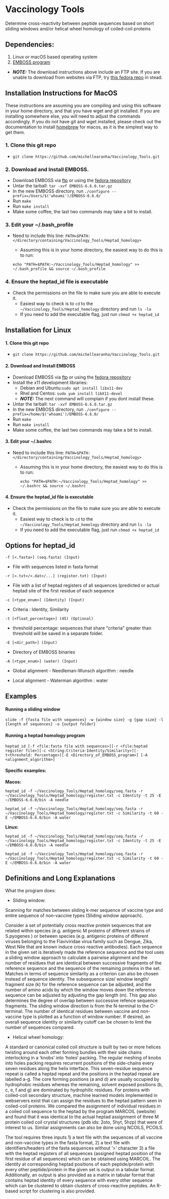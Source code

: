 # Vaccinology Tools

Determine cross-reactivity between peptide sequences based on short sliding windows and/or helical wheel homology of coiled-coil proteins

## Dependencies:

1. Linux or macOS based operating system
2. [EMBOSS program](http://emboss.open-bio.org/html/adm/ch01s01.html)
 - **_NOTE:_** The download instructions above include an FTP site. If you are unable to download from websites via FTP, try [this fedora repo](https://src.fedoraproject.org/lookaside/extras/EMBOSS/) in stead.

## Installation Instructions for MacOS

These instructions are assuming you are compiling and using this software in your home directory, and that you have wget and git installed. If you are installing somewhere else, you will need to adjust the commands accordingly. If you do not have git and wget installed, please check out the documentation to install [homebrew](https://brew.sh/) for macos, as it is the simplest way to get them. 

### 1. Clone this git repo

- `git clone https://github.com/michellearanha/Vaccinology_Tools.git`

### 2. Download and Install EMBOSS.

- Download EMBOSS via [ftp](http://emboss.open-bio.org/html/adm/ch01s01.html) or using the [fedora repository](https://src.fedoraproject.org/lookaside/extras/EMBOSS/)
- Untar the tarball: `tar -xvf EMBOSS-6.6.0.tar.gz`
- In the new EMBOSS directory, run `./configure --prefix=/Users/$('whoami')/EMBOSS-6.6.0/`
- Run `make`
- Run `make install`
- Make some coffee, the last two commands may take a bit to install. 
 
### 3. Edit your ~/.bash_profile

- Need to include this line: `PATH=$PATH:</directory/containing/Vaccinology_Tools/Heptad_homology>` 
	- Assuming this is in your home directory, the easiest way to do this is to run:

	`echo "PATH=$PATH:~/Vaccinology_Tools/Heptad_homology" >> ~/.bash_profile && source ~/.bash_profile`

### 4. Ensure the heptad_id file is executable

- Check the permissions on the file to make sure you are able to execute it.
	- Easiest way to check is to `cd` to the `~/Vaccinology_Tools/Heptad_homology` directory and run `ls -la`
	- If you need to add the executable flag, just run `chmod +x heptad_id`

## Installation for Linux

#### 1. Clone this git repo

- `git clone https://github.com/michellearanha/Vaccinology_Tools.git`

#### 2. Download and Install EMBOSS

- Download EMBOSS via [ftp](http://emboss.open-bio.org/html/adm/ch01s01.html) or using the [fedora repository](https://src.fedoraproject.org/lookaside/extras/EMBOSS/)
- Install the x11 development libraries: 
	- Debian and Ubuntu:`sudo apt install libx11-dev`
	- Rhel and Centos: `sudo yum install libX11-devel`
	- **_NOTE:_** The next command will complain if you dont install these. 
- Untar the tarball: `tar -xvf EMBOSS-6.6.0.tar.gz`
- In the new EMBOSS directory, run `./configure --prefix=/home/$('whoami')/EMBOSS-6.6.0/`
- Run `make`
- Run `make install`
- Make some coffee, the last two commands may take a bit to install. 

#### 3. Edit your ~/.bashrc

- Need to include this line: `PATH=$PATH:</directory/containing/Vaccinology_Tools/Heptad_homology>` 
	- Assuming this is in your home directory, the easiest way to do this is to run:

		 `echo "PATH=$PATH:~/Vaccinology_Tools/Heptad_homology" >> ~/.bashrc && source ~/.bashrc`

#### 4. Ensure the heptad_id file is executable

- Check the permissions on the file to make sure you are able to execute it.
	- Easiest way to check is to `cd` to the `~/Vaccinology_Tools/Heptad_homology` directory and run `ls -la`
	- If you need to add the executable flag, just run `chmod +x heptad_id`

## Options for heptad_id

`-f [<.fasta>] (seq.fasta) (Input)`

 - File with sequences listed in fasta format

`-r [<.txt>/<.dat>/...] (register.txt) (Input)`

 - File with a list of heptad registers of all sequences (predicted or actual heptad site of the first residue of each sequence

`-c [<type_enum>] (Identity) (Input)`
  
 - Criteria : Identity, Similarity

`-t [<float_percentage>] (45) (Optional)`
  
 - threshold percentage:  sequences that share "criteria" greater than threshold will be saved in a separate folder.

`-E [<dir_path>] (Input)`

 - Directory of EMBOSS binaries

`-A [<type_enum>] (water) (Input)`
  
 - Global alignment - Needleman-Wunsch algorithm : needle

 - Local alignment - Waterman algorithm : water


## Examples 

#### Running a sliding window

`slide -f {fasta file with sequences} -w {window size} -g {gap size} -l {length of sequences} -o {output folder}`

#### Running a heptad homology program

`heptad_id [-f <file:fasta file with sequences>][-r <file:heptad register file>][-c <String:Criteria-Identity/Similarity>][-t<threshold: Percentage>][-E <Directory_of_EMBOSS_program>] [-A <alignment_algorithm>]`

#### Specific examples:

**Macos:**

`heptad_id -f ~/Vaccinology_Tools/Heptad_homology/seq.fasta -r ~/Vaccinology_Tools/Heptad_homology/register.txt -c Identity -t 25 -E ~/EMBOSS-6.6.0/bin -A needle`

`heptad_id -f ~/Vaccinology_Tools/Heptad_homology/seq.fasta -r ~/Vaccinology_Tools/Heptad_homology/register.txt -c Similarity -t 60 -E ~/EMBOSS-6.6.0/bin -A water`

**Linux:**

`heptad_id -f ~/Vaccinology_Tools/Heptad_homology/seq.fasta -r ~/Vaccinology_Tools/Heptad_homology/register.txt -c Identity -t 25 -E ~/EMBOSS-6.6.0/bin -A needle`

`heptad_id -f ~/Vaccinology_Tools/Heptad_homology/seq.fasta -r ~/Vaccinology_Tools/Heptad_homology/register.txt -c Similarity -t 60 -E ~/EMBOSS-6.6.0/bin -A water`

## Definitions and Long Explanations

What the program does:

- Sliding window:

Scanning for matches between sliding k-mer sequence of vaccine type and entire sequence of non-vaccine types (Sliding window approach).

Consider a set of potentially cross reactive protein sequences that are related within species (e.g. antigenic M proteins of different strains of S.pyogenes ) or between species (e.g. antigenic proteins of different viruses belonging to the Flaviviridae virus family such as Dengue, Zika, West Nile that are known induce cross reactive antibodies). Each sequence in the given set is iteratively made the reference sequence and the tool uses a sliding window approach to calculate a pairwise alignment and the number of residues that are identical between successive fragments of the reference sequence and the sequence of the remaining proteins in the set. Matches in terms of sequence similarity as a criterion can also be chosen instead of sequence identity. The subsequence size/ window length/ fragment size (k) for the reference sequence can be adjusted, and the number of amino acids by which the window moves down the reference sequence can be adjusted by adjusting the gap length (m). This gap also determines the degree of overlap between successive refence sequence fragments. The sliding window direction is from the N-terminal to the C-terminal. The number of identical residues between vaccine and non-vaccine type is plotted as a function of window number. If desired, an overall sequence identity or similarity cutoff can be chosen to limit the number of sequences compared. 

- Helical wheel homology:

A standard or canonical coiled coil structure is built by two or more helices twisting around each other forming bundles with their side chains interlocking in a ‘knobs’ into ‘holes’ packing. The regular meshing of knobs into holes packing requires recurrent positions of the side-chains every seven residues along the helix interface. This seven-residue sequence repeat is called a heptad repeat and the positions in the heptad repeat are labelled a-g. The core forming positions (a and d) are usually occupied by hydrophobic residues whereas the remaining, solvent exposed positions (b, c, e, f and g) are dominated by hydrophilic residues. For proteins with coiled-coil secondary structure, machine learned models implemented in webservers exist that can assign the residues to the heptad pattern seen in coiled-coil proteins. We compared the assignment of individual residues in a coiled coil sequence to the heptad by the program MARCOIL (website) and found that it was identical to the actual heptad assignment of three M protein coiled coil crystal structures (pdb ids: 2oto, 5hyt, 5hzp) that were of interest to us. Similar assignments can also be done using NCOILS, PCOILS. 

The tool requires three inputs 1) a text file with the sequences of all vaccine and non-vaccine types in the fasta format, 2) a text file with identifiers/headers of the fasta sequences without ‘>’ character 3) a file with the heptad registers of all sequences (assigned heptad position of the first residue of all sequences) which can be obtained using MARCOIL. The identity at corresponding heptad positions of each peptide/protein with every other peptide/protein in the given set is output in a tabular format. Additionally, an output is also provided as a matrix in tabular format that contains heptad identity of every sequence with every other sequence which can be clustered to obtain clusters of cross-reactive peptides. An R-based script for clustering is also provided. 

